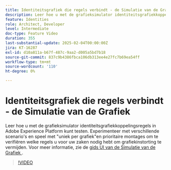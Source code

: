 ```yaml
---
title: Identiteitsgrafiek die regels verbindt - de Simulatie van de Grafiek
description: Leer hoe u met de grafieksimulator identiteitsgrafiekkoppelingsregels in Adobe Experience Platform kunt testen. Experimenteer met verschillende scenario's en speel met "uniek per grafiek"en prioritaire montages om te verifiëren welke regels u voor uw zaken nodig hebt om grafiekinstorting te vermijden.
feature: Identities
role: Architect, Developer
level: Intermediate
doc-type: Feature Video
duration: 355
last-substantial-update: 2025-02-04T00:00:00Z
jira: KT-16287
exl-id: d10a811a-b67f-487c-9aa2-d005a5bd7b18
source-git-commit: 837c9b4386fbca106db313ee4e27fc7b69ea54ff
workflow-type: tm+mt
source-wordcount: '110'
ht-degree: 0%

---
```


# Identiteitsgrafiek die regels verbindt - de Simulatie van de Grafiek

Leer hoe u met de grafieksimulator identiteitsgrafiekkoppelingsregels in Adobe Experience Platform kunt testen. Experimenteer met verschillende scenario&#39;s en speel met &quot;uniek per grafiek&quot;en prioritaire montages om te verifiëren welke regels u voor uw zaken nodig hebt om grafiekinstorting te vermijden. Voor meer informatie, zie de [&#x200B; gids UI van de Simulatie van de Grafiek &#x200B;](https://experienceleague.adobe.com/nl/docs/experience-platform/identity/features/identity-graph-linking-rules/graph-simulation).

>[!VIDEO](https://video.tv.adobe.com/v/3444049/?learn=on&enablevpops&captions=dut)
